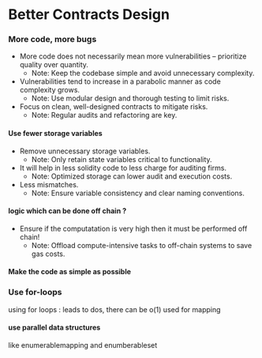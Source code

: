 # Better Contracts Design

### More code, more bugs

- More code does not necessarily mean more vulnerabilities – prioritize quality over quantity.
  - Note: Keep the codebase simple and avoid unnecessary complexity.
- Vulnerabilities tend to increase in a parabolic manner as code complexity grows.
  - Note: Use modular design and thorough testing to limit risks.
- Focus on clean, well-designed contracts to mitigate risks.
  - Note: Regular audits and refactoring are key.

#### Use fewer storage variables

- Remove unnecessary storage variables.
  - Note: Only retain state variables critical to functionality.
- It will help in less solidity code to less charge for auditing firms.
  - Note: Optimized storage can lower audit and execution costs.
- Less mismatches.
  - Note: Ensure variable consistency and clear naming conventions.

#### logic which can be done off chain ?

- Ensure if the computatation is very high then it must be performed off chain!
  - Note: Offload compute-intensive tasks to off-chain systems to save gas costs.

#### Make the code as simple as possible

### Use for-loops

using for loops : leads to dos, there can be o(1) used for mapping

#### use parallel data structures

like enumerablemapping and enumberableset
